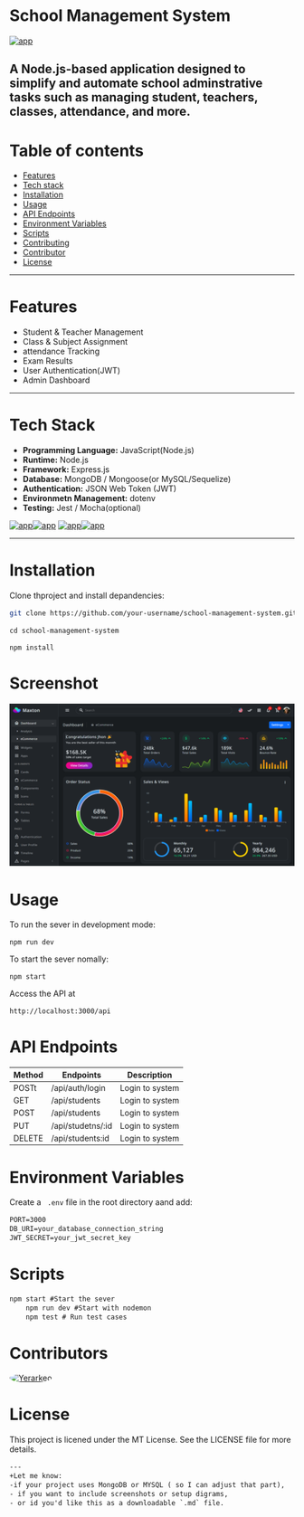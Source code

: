# School Management System
[![app](https://img.shields.io/badge/School_management_system-Administator-greed)](https://getbootstrap.com/)

A Node.js-based application designed to simplify and automate school adminstrative tasks such as managing student, teachers, classes, attendance, and more.
--- 

# Table of contents
- [Features](#feature)
- [Tech stack](#techstack)
- [Installation](#installation)
- [Usage](#usage)
- [API Endpoints](#apiendpoints)
- [Environment Variables](#environmentvariables)
- [Scripts](scripts)
- [Contributing](#contributing)
- [Contributor](contributor)
- [License](#liciense)

---
# Features
- Student & Teacher Management
- Class & Subject Assignment
- attendance Tracking
- Exam Results
- User Authentication(JWT)
- Admin Dashboard
---
# Tech Stack
- **Programming Language:** JavaScript(Node.js)
- **Runtime:** Node.js
- **Framework:** Express.js
- **Database:** MongoDB / Mongoose(or MySQL/Sequelize)
- **Authentication:** JSON Web Token (JWT)
- **Environmetn Management:** dotenv
- **Testing:** Jest / Mocha(optional)

[![app](https://img.shields.io/badge/Note.js-18.x-green)](https://camo.githubusercontent.com/c0394ddc997a3ffa42ea63fec9e1f2f7e1594f4c64eff6aa53a8b36e88a78610/68747470733a2f2f696d672e736869656c64732e696f2f62616467652f4e6f64652e6a732d31382e782d677265656e)[![app](https://img.shields.io/badge/Express.js-Framework-blue)](https://camo.githubusercontent.com/914aa3cfb2aeba95a401535dbba0d3c56f364cc9cc5379e84f844db7c876370a/68747470733a2f2f696d672e736869656c64732e696f2f62616467652f457870726573732e6a732d4672616d65776f726b2d626c7565)
[![app](https://img.shields.io/badge/MongoDB-Database-green)](https://camo.githubusercontent.com/2c765ad78de9b14a89b03a3664b66e2c70af9e89e8e0aa8e4b4af5db56c53b55/68747470733a2f2f696d672e736869656c64732e696f2f62616467652f4d6f6e676f44422d44617461626173652d627269676874677265656e)[![app](https://img.shields.io/badge/Liceinse-MIT-blue)](https://camo.githubusercontent.com/6581c31c16c1b13ddc2efb92e2ad69a93ddc4a92fd871ff15d401c4c6c9155a4/68747470733a2f2f696d672e736869656c64732e696f2f62616467652f6c6963656e73652d4d49542d626c75652e737667)

---
# Installation
Clone thproject and install depandencies:

```bash
git clone https://github.com/your-username/school-management-system.git 
```
```bush
cd school-management-system
```
```bush
npm install
```
# Screenshot

![Dashbord](dashboard.png)

# Usage

To run the sever in development mode:
```bush
npm run dev
```
To start the sever nomally:
```bush
npm start
```
Access the API at
```bush
http://localhost:3000/api
```
# API Endpoints
| Method | Endpoints | Description |
|----|-----|----|
| POSTt | /api/auth/login | Login to system| 
| GET | /api/students | Login to system| 
| POST | /api/students | Login to system| 
| PUT | /api/studetns/:id | Login to system| 
| DELETE | /api/students:id| Login to system| 

# Environment Variables

Create a ``` .env``` file in the root directory aand add:
``` 
PORT=3000
DB_URI=your_database_connection_string
JWT_SECRET=your_jwt_secret_key
```
# Scripts
``` 
npm start #Start the sever
    npm run dev #Start with nodemon
    npm test # Run test cases
```
# Contributors
<a href="https://github.com/Yerarkeo" target="_blank"> <img src="https://github.com/Yerarkeo.png?size=100" width="80px" style="border-radius: 50%;" alt="Yerarkeo"/> </a>

# License
This project is licened under the MT License. See the LICENSE file for more details.
```
---
+Let me know:
-if your project uses MongoDB or MYSQL ( so I can adjust that part),
- if you want to include screenshots or setup digrams,
- or id you'd like this as a downloadable `.md` file.
```







